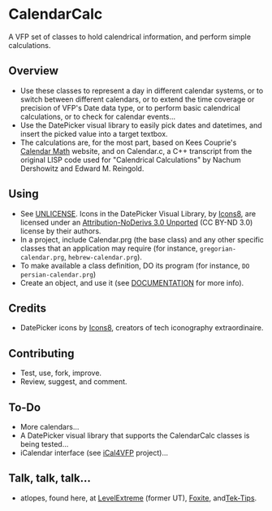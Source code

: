# CalendarCalc #

A VFP set of classes to hold calendrical information, and perform simple calculations.

## Overview ##

* Use these classes to represent a day in different calendar systems, or to switch between different calendars, or to extend the time coverage or precision of VFP's Date data type, or to perform basic calendrical calculations, or to check for calendar events...
* Use the DatePicker visual library to easily pick dates and datetimes, and insert the picked value into a target textbox.
* The calculations are, for the most part, based on Kees Couprie's [Calendar Math](http://members.casema.nl/couprie/calmath/) website, and on Calendar.c, a C++ transcript from the original LISP code used for "Calendrical Calculations" by Nachum Dershowitz and Edward M. Reingold.

## Using ##

* See [UNLICENSE](UNLICENSE.md). Icons in the DatePicker Visual Library, by [Icons8](https://icons8.com "Icons8"), are licensed under an [Attribution-NoDerivs 3.0 Unported](https://creativecommons.org/licenses/by-nd/3.0/)  (CC BY-ND 3.0) license by their authors.
* In a project, include Calendar.prg (the base class) and any other specific classes that an application may require (for instance, ``gregorian-calendar.prg``, ``hebrew-calendar.prg``).
* To make available a class definition, DO its program (for instance, `DO persian-calendar.prg`)
* Create an object, and use it (see [DOCUMENTATION](DOCUMENTATION.md) for more info).

## Credits ##

* DatePicker icons by [Icons8](https://icons8.com "Icons8"), creators of tech iconography extraordinaire.

## Contributing ##

* Test, use, fork, improve.
* Review, suggest, and comment.

## To-Do ##

* More calendars...
* A DatePicker visual library that supports the CalendarCalc classes is being tested...
* iCalendar interface (see [iCal4VFP](https://bitbucket.org/atlopes/iCal4VFP) project)...

## Talk, talk, talk... ##

* atlopes, found here, at [LevelExtreme](https://www.levelextreme.com) (former UT), [Foxite](https://www.foxite.com), and[Tek-Tips](https://www.tek-tips.com).